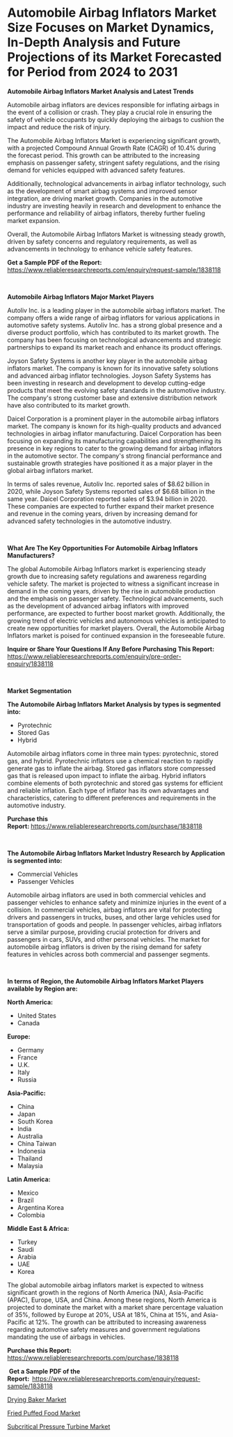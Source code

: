 <p><h1>Automobile Airbag Inflators Market Size Focuses on Market Dynamics, In-Depth Analysis and Future Projections of its Market Forecasted for Period from 2024 to 2031</h1></p><p><strong>Automobile Airbag Inflators Market Analysis and Latest Trends</strong></p>
<p><p>Automobile airbag inflators are devices responsible for inflating airbags in the event of a collision or crash. They play a crucial role in ensuring the safety of vehicle occupants by quickly deploying the airbags to cushion the impact and reduce the risk of injury.</p><p>The Automobile Airbag Inflators Market is experiencing significant growth, with a projected Compound Annual Growth Rate (CAGR) of 10.4% during the forecast period. This growth can be attributed to the increasing emphasis on passenger safety, stringent safety regulations, and the rising demand for vehicles equipped with advanced safety features.</p><p>Additionally, technological advancements in airbag inflator technology, such as the development of smart airbag systems and improved sensor integration, are driving market growth. Companies in the automotive industry are investing heavily in research and development to enhance the performance and reliability of airbag inflators, thereby further fueling market expansion.</p><p>Overall, the Automobile Airbag Inflators Market is witnessing steady growth, driven by safety concerns and regulatory requirements, as well as advancements in technology to enhance vehicle safety features.</p></p>
<p><strong>Get a Sample PDF of the Report:&nbsp;</strong> <a href="https://www.reliableresearchreports.com/enquiry/request-sample/1838118">https://www.reliableresearchreports.com/enquiry/request-sample/1838118</a></p>
<p>&nbsp;</p>
<p><strong>Automobile Airbag Inflators Major Market Players</strong></p>
<p><p>Autoliv Inc. is a leading player in the automobile airbag inflators market. The company offers a wide range of airbag inflators for various applications in automotive safety systems. Autoliv Inc. has a strong global presence and a diverse product portfolio, which has contributed to its market growth. The company has been focusing on technological advancements and strategic partnerships to expand its market reach and enhance its product offerings.</p><p>Joyson Safety Systems is another key player in the automobile airbag inflators market. The company is known for its innovative safety solutions and advanced airbag inflator technologies. Joyson Safety Systems has been investing in research and development to develop cutting-edge products that meet the evolving safety standards in the automotive industry. The company's strong customer base and extensive distribution network have also contributed to its market growth.</p><p>Daicel Corporation is a prominent player in the automobile airbag inflators market. The company is known for its high-quality products and advanced technologies in airbag inflator manufacturing. Daicel Corporation has been focusing on expanding its manufacturing capabilities and strengthening its presence in key regions to cater to the growing demand for airbag inflators in the automotive sector. The company's strong financial performance and sustainable growth strategies have positioned it as a major player in the global airbag inflators market.</p><p>In terms of sales revenue, Autoliv Inc. reported sales of $8.62 billion in 2020, while Joyson Safety Systems reported sales of $6.68 billion in the same year. Daicel Corporation reported sales of $3.94 billion in 2020. These companies are expected to further expand their market presence and revenue in the coming years, driven by increasing demand for advanced safety technologies in the automotive industry.</p></p>
<p>&nbsp;</p>
<p><strong>What Are The Key Opportunities For Automobile Airbag Inflators Manufacturers?</strong></p>
<p><p>The global Automobile Airbag Inflators market is experiencing steady growth due to increasing safety regulations and awareness regarding vehicle safety. The market is projected to witness a significant increase in demand in the coming years, driven by the rise in automobile production and the emphasis on passenger safety. Technological advancements, such as the development of advanced airbag inflators with improved performance, are expected to further boost market growth. Additionally, the growing trend of electric vehicles and autonomous vehicles is anticipated to create new opportunities for market players. Overall, the Automobile Airbag Inflators market is poised for continued expansion in the foreseeable future.</p></p>
<p><strong>Inquire or Share Your Questions If Any Before Purchasing This Report:</strong> <a href="https://www.reliableresearchreports.com/enquiry/pre-order-enquiry/1838118">https://www.reliableresearchreports.com/enquiry/pre-order-enquiry/1838118</a></p>
<p>&nbsp;</p>
<p><strong>Market Segmentation</strong></p>
<p><strong>The Automobile Airbag Inflators Market Analysis by types is segmented into:</strong></p>
<p><ul><li>Pyrotechnic</li><li>Stored Gas</li><li>Hybrid</li></ul></p>
<p><p>Automobile airbag inflators come in three main types: pyrotechnic, stored gas, and hybrid. Pyrotechnic inflators use a chemical reaction to rapidly generate gas to inflate the airbag. Stored gas inflators store compressed gas that is released upon impact to inflate the airbag. Hybrid inflators combine elements of both pyrotechnic and stored gas systems for efficient and reliable inflation. Each type of inflator has its own advantages and characteristics, catering to different preferences and requirements in the automotive industry.</p></p>
<p><strong>Purchase this Report:&nbsp;</strong><a href="https://www.reliableresearchreports.com/purchase/1838118">https://www.reliableresearchreports.com/purchase/1838118</a></p>
<p>&nbsp;</p>
<p><strong>The Automobile Airbag Inflators Market Industry Research by Application is segmented into:</strong></p>
<p><ul><li>Commercial Vehicles</li><li>Passenger Vehicles</li></ul></p>
<p><p>Automobile airbag inflators are used in both commercial vehicles and passenger vehicles to enhance safety and minimize injuries in the event of a collision. In commercial vehicles, airbag inflators are vital for protecting drivers and passengers in trucks, buses, and other large vehicles used for transportation of goods and people. In passenger vehicles, airbag inflators serve a similar purpose, providing crucial protection for drivers and passengers in cars, SUVs, and other personal vehicles. The market for automobile airbag inflators is driven by the rising demand for safety features in vehicles across both commercial and passenger segments.</p></p>
<p>&nbsp;</p>
<p><strong>In terms of Region, the Automobile Airbag Inflators Market Players available by Region are:</strong></p>
<p>
    <p> <strong> North America: </strong>
        <ul>
            <li>United States</li>
            <li>Canada</li>
        </ul>
        </p> 
    <p> <strong> Europe: </strong>
        <ul>
            <li>Germany</li>
            <li>France</li>
            <li>U.K.</li>
            <li>Italy</li>
            <li>Russia</li>
        </ul>
        </p> 
    <p> <strong> Asia-Pacific: </strong>
        <ul>
            <li>China</li>
            <li>Japan</li>
            <li>South Korea</li>
            <li>India</li>
            <li>Australia</li>
            <li>China Taiwan</li>
            <li>Indonesia</li>
            <li>Thailand</li>
            <li>Malaysia</li>
        </ul>
        </p> 
    <p> <strong> Latin America: </strong>
        <ul>
            <li>Mexico</li>
            <li>Brazil</li>
            <li>Argentina Korea</li>
            <li>Colombia</li>
        </ul>
        </p> 
    <p> <strong> Middle East & Africa: </strong>
        <ul>
            <li>Turkey</li>
            <li>Saudi</li>
            <li>Arabia</li>
            <li>UAE</li>
            <li>Korea</li>
        </ul>
    </p>
    </p>
<p><p>The global automobile airbag inflators market is expected to witness significant growth in the regions of North America (NA), Asia-Pacific (APAC), Europe, USA, and China. Among these regions, North America is projected to dominate the market with a market share percentage valuation of 35%, followed by Europe at 20%, USA at 18%, China at 15%, and Asia-Pacific at 12%. The growth can be attributed to increasing awareness regarding automotive safety measures and government regulations mandating the use of airbags in vehicles.</p></p>
<p><strong>Purchase this Report: </strong><a href="https://www.reliableresearchreports.com/purchase/1838118">https://www.reliableresearchreports.com/purchase/1838118</a></p>
<p>&nbsp;<strong>Get a Sample PDF of the Report:&nbsp;&nbsp;</strong><a href="https://www.reliableresearchreports.com/enquiry/request-sample/1838118">https://www.reliableresearchreports.com/enquiry/request-sample/1838118</a></p>
<p><strong></strong></p>
<p><p><a href="https://view.publitas.com/reportprime-1/drying-baker-market-size-share-trends-analysis-report-by-application-regional-outlook-competitive-strategies-and-segment-forecasts-2023-2030/">Drying Baker Market</a></p><p><a href="https://view.publitas.com/reportprime-1/fried-puffed-food-market-size-reflecting-a-forecast-till-2030-market-by-type-by-application-and-by-geography/">Fried Puffed Food Market</a></p><p><a href="https://view.publitas.com/reportprime-1/insights-into-subcritical-pressure-turbine-market-size-analysing-market-share-trends-and-growth-from-2023-to-2030/">Subcritical Pressure Turbine Market</a></p></p>